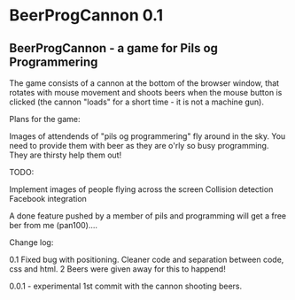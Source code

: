 BeerProgCannon 0.1
==============

BeerProgCannon - a game for Pils og Programmering
-------------------------------------------------

The game consists of a cannon at the bottom of the browser window, that rotates with mouse movement and shoots beers
when the mouse button is clicked (the cannon "loads" for a short time - it is not a machine gun).

Plans for the game:

Images of attendends of "pils og programmering" fly around in the sky. You need to provide them with beer as they are
o'rly so busy programming. They are thirsty help them out!

TODO:

Implement images of people flying across the screen
Collision detection
Facebook integration

A done feature pushed by a member of pils and programming will get a free ber from me (pan100)....

Change log:

0.1 Fixed bug with positioning. Cleaner code and separation between code, css and html.
2 Beers were given away for this to happend!

0.0.1 - experimental 1st commit with the cannon shooting beers.